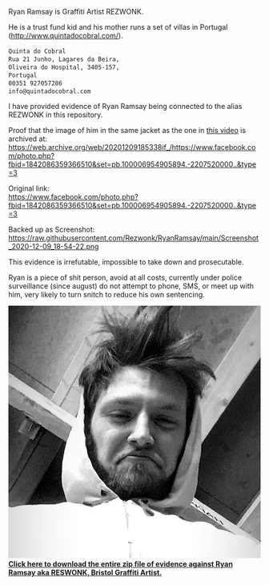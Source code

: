 Ryan Ramsay is Graffiti Artist REZWONK.

He is a trust fund kid and his mother runs a set of villas in Portugal (http://www.quintadocobral.com/).

```
Quinta do Cobral
Rua 21 Junho, Lagares da Beira,
Oliveira do Hospital, 3405-157,
Portugal
00351 927057286
info@quintadocobral.com
```
I have provided evidence of Ryan Ramsay being connected to the alias REZWONK in this repository.

Proof that the image of him in the same jacket as the one in <a href="https://github.com/Rezwonk/RyanRamsay/blob/main/Down%20at%20the%20wall%20with%20Rezwonk.mp4?raw=true">this video</a> is archived at:<br>
https://web.archive.org/web/20201209185338if_/https://www.facebook.com/photo.php?fbid=1842086359366510&set=pb.100006954905894.-2207520000..&type=3

Original link:<br>
https://www.facebook.com/photo.php?fbid=1842086359366510&set=pb.100006954905894.-2207520000..&type=3

Backed up as Screenshot:<br>
https://raw.githubusercontent.com/Rezwonk/RyanRamsay/main/Screenshot_2020-12-09_18-54-22.png

This evidence is irrefutable, impossible to take down and prosecutable.

Ryan is a piece of shit person, avoid at all costs, currently under police surveillance (since august) do not attempt to phone, SMS, or meet up with him, very likely to turn snitch to reduce his own sentencing.

<a href="https://github.com/Rezwonk/RyanRamsay/archive/main.zip">
<img src="https://raw.githubusercontent.com/Rezwonk/RyanRamsay/main/57471773_2299680220273786_5624822207453593600_n.jpg" /><br>
<b>Click here to download the entire zip file of evidence against Ryan Ramsay aka RESWONK, Bristol Graffiti Artist.</b></a>
